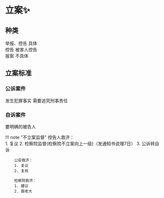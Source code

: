 # 立案✨

## 种类
举报、控告 具体   
控告 被害人控告   
报案 不具体   

## 立案标准
### 公诉案件   
发生犯罪事实 需要追究刑事责任

### 自诉案件
要明确的被告人

!!! note "不立案监督"
        控告人救济：   
        1. 复议
        2. 检察院监督(检察院不立案向上一级)（发通知书说理7日）
        3. 公诉转自诉

        公安救济：   
        1. 复议
        2. 复核

        检察院救济： 
        1. 建议
        2. 报老大  